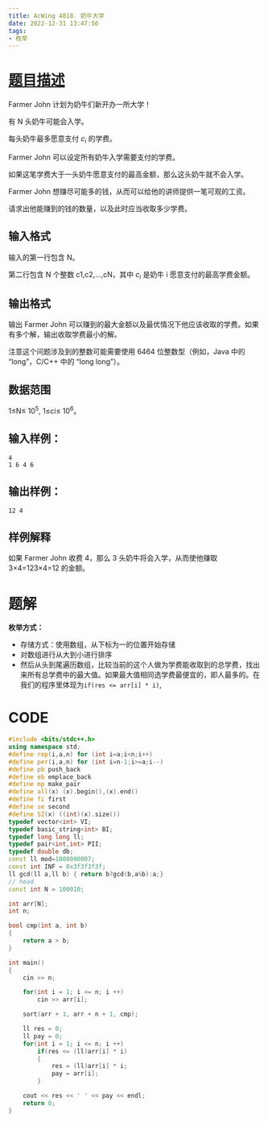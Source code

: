```yaml
---
title: AcWing 4818. 奶牛大学
date: 2022-12-31 13:47:56
tags:
- 枚举
---
```


# [题目描述](https://www.acwing.com/problem/content/4821/)

Farmer John 计划为奶牛们新开办一所大学！

有 N 头奶牛可能会入学。

每头奶牛最多愿意支付 $c_i$ 的学费。

Farmer John 可以设定所有奶牛入学需要支付的学费。

如果这笔学费大于一头奶牛愿意支付的最高金额，那么这头奶牛就不会入学。

Farmer John 想赚尽可能多的钱，从而可以给他的讲师提供一笔可观的工资。

请求出他能赚到的钱的数量，以及此时应当收取多少学费。

## 输入格式

输入的第一行包含 N。

第二行包含 N 个整数 c1,c2,…,cN，其中 $c_i$ 是奶牛 i 愿意支付的最高学费金额。

## 输出格式

输出 Farmer John 可以赚到的最大金额以及最优情况下他应该收取的学费。如果有多个解，输出收取学费最小的解。

注意这个问题涉及到的整数可能需要使用 6464 位整数型（例如，Java 中的 “long”，C/C++ 中的 “long long”）。

## 数据范围

1≤N≤ $10^5$,
1≤ci≤ $10^6$。

## 输入样例：

```
4
1 6 4 6
```

## 输出样例：

```
12 4
```

## 样例解释

如果 Farmer John 收费 4，那么 3 头奶牛将会入学，从而使他赚取 3×4=123×4=12 的金额。

# 题解

**枚举方式：**

* 存储方式：使用数组，从下标为一的位置开始存储
* 对数组进行从大到小进行排序
* 然后从头到尾遍历数组，比较当前的这个人做为学费能收取到的总学费，找出来所有总学费中的最大值。如果最大值相同选学费最便宜的，即人最多的。在我们的程序里体现为`if(res <= arr[i] * i)`,

# CODE

```c++
#include <bits/stdc++.h>
using namespace std;
#define rep(i,a,n) for (int i=a;i<n;i++)
#define per(i,a,n) for (int i=n-1;i>=a;i--)
#define pb push_back
#define eb emplace_back
#define mp make_pair
#define all(x) (x).begin(),(x).end()
#define fi first
#define se second
#define SZ(x) ((int)(x).size())
typedef vector<int> VI;
typedef basic_string<int> BI;
typedef long long ll;
typedef pair<int,int> PII;
typedef double db;
const ll mod=1000000007;
const int INF = 0x3f3f3f3f;
ll gcd(ll a,ll b) { return b?gcd(b,a%b):a;}
// head
const int N = 100010;

int arr[N];
int n;

bool cmp(int a, int b)
{
    return a > b;
}

int main()
{
    cin >> n;

    for(int i = 1; i <= n; i ++)
        cin >> arr[i];

    sort(arr + 1, arr + n + 1, cmp);

    ll res = 0;
    ll pay = 0;
    for(int i = 1; i <= n; i ++)
        if(res <= (ll)arr[i] * i)
        {
            res = (ll)arr[i] * i;
            pay = arr[i];
        }

    cout << res << ' ' << pay << endl;
    return 0;
}
```


